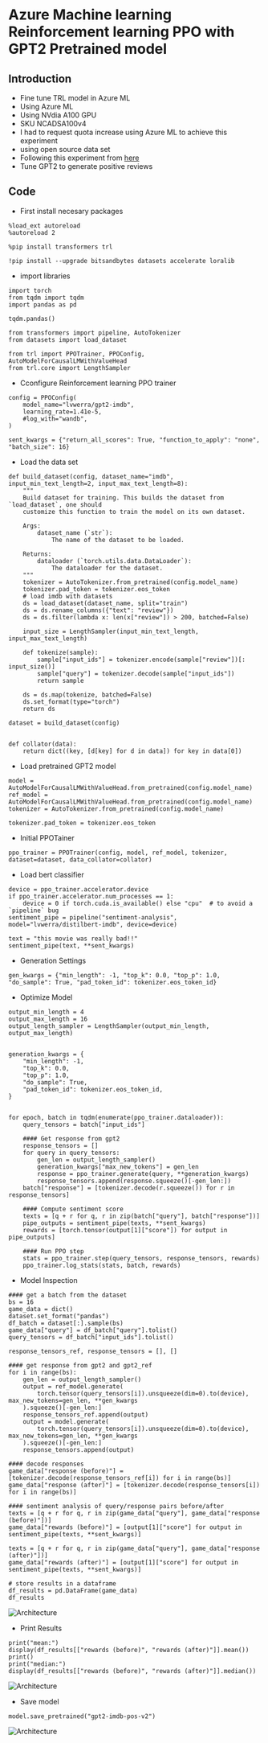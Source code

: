 # Azure Machine learning Reinforcement learning PPO with GPT2 Pretrained model

## Introduction

- Fine tune TRL model in Azure ML
- Using Azure ML
- Using NVdia A100 GPU
- SKU NCADSA100v4
- I had to request quota increase using Azure ML to achieve this experiment
- using open source data set
- Following this experiment from [here](https://github.com/huggingface/trl/blob/main/examples/notebooks/gpt2-sentiment.ipynb)
- Tune GPT2 to generate positive reviews

## Code

- First install necesary packages

```
%load_ext autoreload
%autoreload 2
```

```
%pip install transformers trl
```

```
!pip install --upgrade bitsandbytes datasets accelerate loralib
```

- import libraries

```
import torch
from tqdm import tqdm
import pandas as pd

tqdm.pandas()

from transformers import pipeline, AutoTokenizer
from datasets import load_dataset

from trl import PPOTrainer, PPOConfig, AutoModelForCausalLMWithValueHead
from trl.core import LengthSampler
```

- Cconfigure Reinforcement learning PPO trainer

```
config = PPOConfig(
    model_name="lvwerra/gpt2-imdb",
    learning_rate=1.41e-5,
    #log_with="wandb",
)

sent_kwargs = {"return_all_scores": True, "function_to_apply": "none", "batch_size": 16}
```

- Load the data set

```
def build_dataset(config, dataset_name="imdb", input_min_text_length=2, input_max_text_length=8):
    """
    Build dataset for training. This builds the dataset from `load_dataset`, one should
    customize this function to train the model on its own dataset.

    Args:
        dataset_name (`str`):
            The name of the dataset to be loaded.

    Returns:
        dataloader (`torch.utils.data.DataLoader`):
            The dataloader for the dataset.
    """
    tokenizer = AutoTokenizer.from_pretrained(config.model_name)
    tokenizer.pad_token = tokenizer.eos_token
    # load imdb with datasets
    ds = load_dataset(dataset_name, split="train")
    ds = ds.rename_columns({"text": "review"})
    ds = ds.filter(lambda x: len(x["review"]) > 200, batched=False)

    input_size = LengthSampler(input_min_text_length, input_max_text_length)

    def tokenize(sample):
        sample["input_ids"] = tokenizer.encode(sample["review"])[: input_size()]
        sample["query"] = tokenizer.decode(sample["input_ids"])
        return sample

    ds = ds.map(tokenize, batched=False)
    ds.set_format(type="torch")
    return ds
```

```
dataset = build_dataset(config)


def collator(data):
    return dict((key, [d[key] for d in data]) for key in data[0])
```

- Load pretrained GPT2 model

```
model = AutoModelForCausalLMWithValueHead.from_pretrained(config.model_name)
ref_model = AutoModelForCausalLMWithValueHead.from_pretrained(config.model_name)
tokenizer = AutoTokenizer.from_pretrained(config.model_name)

tokenizer.pad_token = tokenizer.eos_token
```

- Initial PPOTainer

```
ppo_trainer = PPOTrainer(config, model, ref_model, tokenizer, dataset=dataset, data_collator=collator)
```

- Load bert classifier

```
device = ppo_trainer.accelerator.device
if ppo_trainer.accelerator.num_processes == 1:
    device = 0 if torch.cuda.is_available() else "cpu"  # to avoid a `pipeline` bug
sentiment_pipe = pipeline("sentiment-analysis", model="lvwerra/distilbert-imdb", device=device)
```

```
text = "this movie was really bad!!"
sentiment_pipe(text, **sent_kwargs)
```

- Generation Settings

```
gen_kwargs = {"min_length": -1, "top_k": 0.0, "top_p": 1.0, "do_sample": True, "pad_token_id": tokenizer.eos_token_id}
```

- Optimize Model

```
output_min_length = 4
output_max_length = 16
output_length_sampler = LengthSampler(output_min_length, output_max_length)


generation_kwargs = {
    "min_length": -1,
    "top_k": 0.0,
    "top_p": 1.0,
    "do_sample": True,
    "pad_token_id": tokenizer.eos_token_id,
}


for epoch, batch in tqdm(enumerate(ppo_trainer.dataloader)):
    query_tensors = batch["input_ids"]

    #### Get response from gpt2
    response_tensors = []
    for query in query_tensors:
        gen_len = output_length_sampler()
        generation_kwargs["max_new_tokens"] = gen_len
        response = ppo_trainer.generate(query, **generation_kwargs)
        response_tensors.append(response.squeeze()[-gen_len:])
    batch["response"] = [tokenizer.decode(r.squeeze()) for r in response_tensors]

    #### Compute sentiment score
    texts = [q + r for q, r in zip(batch["query"], batch["response"])]
    pipe_outputs = sentiment_pipe(texts, **sent_kwargs)
    rewards = [torch.tensor(output[1]["score"]) for output in pipe_outputs]

    #### Run PPO step
    stats = ppo_trainer.step(query_tensors, response_tensors, rewards)
    ppo_trainer.log_stats(stats, batch, rewards)
```

- Model Inspection

```
#### get a batch from the dataset
bs = 16
game_data = dict()
dataset.set_format("pandas")
df_batch = dataset[:].sample(bs)
game_data["query"] = df_batch["query"].tolist()
query_tensors = df_batch["input_ids"].tolist()

response_tensors_ref, response_tensors = [], []

#### get response from gpt2 and gpt2_ref
for i in range(bs):
    gen_len = output_length_sampler()
    output = ref_model.generate(
        torch.tensor(query_tensors[i]).unsqueeze(dim=0).to(device), max_new_tokens=gen_len, **gen_kwargs
    ).squeeze()[-gen_len:]
    response_tensors_ref.append(output)
    output = model.generate(
        torch.tensor(query_tensors[i]).unsqueeze(dim=0).to(device), max_new_tokens=gen_len, **gen_kwargs
    ).squeeze()[-gen_len:]
    response_tensors.append(output)

#### decode responses
game_data["response (before)"] = [tokenizer.decode(response_tensors_ref[i]) for i in range(bs)]
game_data["response (after)"] = [tokenizer.decode(response_tensors[i]) for i in range(bs)]

#### sentiment analysis of query/response pairs before/after
texts = [q + r for q, r in zip(game_data["query"], game_data["response (before)"])]
game_data["rewards (before)"] = [output[1]["score"] for output in sentiment_pipe(texts, **sent_kwargs)]

texts = [q + r for q, r in zip(game_data["query"], game_data["response (after)"])]
game_data["rewards (after)"] = [output[1]["score"] for output in sentiment_pipe(texts, **sent_kwargs)]

# store results in a dataframe
df_results = pd.DataFrame(game_data)
df_results
```

![Architecture](https://github.com/balakreshnan/Samples2023/blob/main/AzureML/Images/trl1.jpg "Architecture")

- Print Results

```
print("mean:")
display(df_results[["rewards (before)", "rewards (after)"]].mean())
print()
print("median:")
display(df_results[["rewards (before)", "rewards (after)"]].median())
```

![Architecture](https://github.com/balakreshnan/Samples2023/blob/main/AzureML/Images/trl2.jpg "Architecture")

- Save model

```
model.save_pretrained("gpt2-imdb-pos-v2")
```

![Architecture](https://github.com/balakreshnan/Samples2023/blob/main/AzureML/Images/trl3.jpg "Architecture")